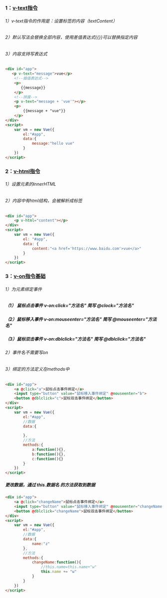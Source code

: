 ### 1：[v-text指令](https://cn.vuejs.org/v2/api/#v-text)

###### 		1）v-text指令的作用是：设置标签的内容（textContent）

###### 		2）默认写法会替换全部内容，使用差值表达式{{}}可以替换指定内容

###### 		3）内容支持写表达式

```html
<div id="app">
   <p v-text="message">vue</p>
    <!--插值表达式-->
    <p>
       {{message}} 
    </p>
    <!--拼接-->
    <p v-text="message + 'vue'"></p>
    <p>
        {{message + "vue"}}
    </p>
</div>
<script>
	var vm = new Vue({
        el:"#app",
        data:{
            message:"hello vue"
        }
    })
</script>
```

### 2：[v-html指令](https://cn.vuejs.org/v2/api/#v-html)

###### 		1）设置元素的innerHTML

###### 		2）内容中有html结构，会被解析成标签

```html
<div id="app">
    <p v-html="content"></p>
</div>
<script>
	var vm = new Vue({
        el: "#app",
        data: {
            content:"<a href='https://www.baidu.com'>vue</a>"
        }
    })
</script>
```

### 3：[v-on指令基础](https://cn.vuejs.org/v2/api/#v-on)

###### 		1）为元素绑定事件

#####      		（1） 鼠标点击事件 v-on:click="方法名"     简写  @clock="方法名"

##### 			 （2）鼠标移入事件 v-on:mouseenter="方法名"     简写  @mouseenter="方法名"

##### 			 （3）鼠标双击事件 v-on:dblclick="方法名"       简写    @dblclick="方法名"  

###### 		2）事件名不需要写on

###### 		3）绑定的方法定义在methods中

```html
<div id="app">
    <a @click="a">鼠标点击事件绑定</a>
    <input type="button" value="鼠标移入事件绑定" @mouseenter="b">
    <button @dblclick="c">鼠标双击事件绑定</button>
</div>
<script>
	var vm = new Vue({
        el:"#app",
        //数据
        data:{
            
        },
        //方法
        methods:{
           	a:function(){},
        	b:function(){},
            c:function(){}
        }
    })
</script>
```

##### 		更改数据，通过 this.数据名 的方法获取到数据

```html
<div id="app">
    <a @click="changeName">鼠标点击事件绑定</a>
    <input type="button" value="鼠标移入事件绑定" @mouseenter="changeName">
    <button @dblclick="changeName">鼠标双击事件绑定</button>
</div>
<script>
	var vm = new Vue({
        el:"#app",
        //数据
        data:{
            name:"z"
        },
        //方法
        methods:{
           	changeName:function(){
                //this.name=this.name+"w"
                this.name += "w"
            }
        }
    })
</script>
```

